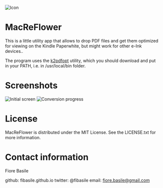 ![Icon](https://raw.github.com/fibasile/MacReFlower/master/icon.iconset/icon_256x256.png ) 

MacReFlower
===========

This is a little utility app that allows to drop PDF files and get them optimized for viewing on the Kindle Paperwhite, but
might work for other e-Ink devices..

The program uses the [k2pdfopt](http://www.willus.com/k2pdfopt) utility, which you should download and put in your PATH,
i.e. in /usr/local/bin folder.

Screenshots
===========
![Initial screen](https://raw.github.com/fibasile/MacReFlower/master/screenshots/screenshot.png)
![Conversion progress](https://raw.github.com/fibasile/MacReFlower/master/screenshots/screenshot2.png)

License
=======

MacReFlower is distributed under the MIT License. See the LICENSE.txt for more information.


Contact information
==================

Fiore Basile

github: fibasile.github.io
twitter: @fibasile
email: <fiore.basile@gmail.com>
